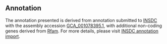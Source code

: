 

Annotation
----------

The annotation presented is derived from annotation submitted to
[INSDC](http://www.insdc.org) with the assembly accession
[GCA\_001078395.1](http://www.ebi.ac.uk/ena/data/view/GCA_001078395.1),
with additional non-coding genes derived from
[Rfam](http://rfam.xfam.org/). For more details, please visit [INSDC
annotation
import](http://ensemblgenomes.org/info/data/insdc_annotation).
